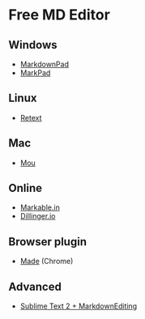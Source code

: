 Free MD Editor
===

Windows
---

* [MarkdownPad](http://markdownpad.com/)
* [MarkPad](http://code52.org/DownmarkerWPF/)

Linux
---

* [Retext](http://sourceforge.net/p/retext/home/ReText/)

Mac
---

* [Mou](http://mouapp.com/)

Online
---

* [Markable.in](http://markable.in/)
* [Dillinger.io](http://dillinger.io/)

Browser plugin
---

* [Made](https://chrome.google.com/webstore/detail/oknndfeeopgpibecfjljjfanledpbkog) (Chrome)

Advanced
---

* [Sublime Text 2 + MarkdownEditing](http://lucifr.com/2012/07/12/markdownediting-for-sublime-text-2)
